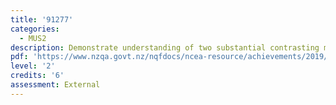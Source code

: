 ```yaml
---
title: '91277'
categories:
  - MUS2
description: Demonstrate understanding of two substantial contrasting music works
pdf: 'https://www.nzqa.govt.nz/nqfdocs/ncea-resource/achievements/2019/as91277.pdf'
level: '2'
credits: '6'
assessment: External
---
```


